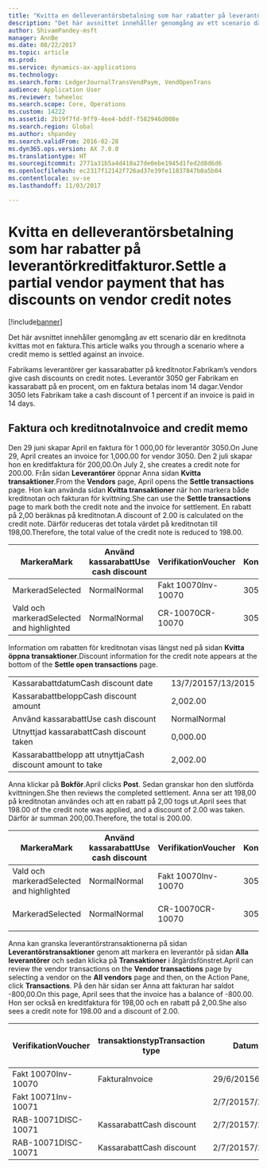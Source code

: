 ```yaml
---
title: "Kvitta en delleverantörsbetalning som har rabatter på leverantörkreditfakturor."
description: "Det här avsnittet innehåller genomgång av ett scenario där en kreditnota kvittas mot en faktura."
author: ShivamPandey-msft
manager: AnnBe
ms.date: 08/22/2017
ms.topic: article
ms.prod: 
ms.service: dynamics-ax-applications
ms.technology: 
ms.search.form: LedgerJournalTransVendPaym, VendOpenTrans
audience: Application User
ms.reviewer: twheeloc
ms.search.scope: Core, Operations
ms.custom: 14222
ms.assetid: 2b19f7fd-9ff9-4ee4-bddf-f582946d008e
ms.search.region: Global
ms.author: shpandey
ms.search.validFrom: 2016-02-28
ms.dyn365.ops.version: AX 7.0.0
ms.translationtype: HT
ms.sourcegitcommit: 2771a31b5a4d418a27de0ebe1945d1fed2d8d6d6
ms.openlocfilehash: ec2317f12142f726ad37e39fe11837847b0a5b04
ms.contentlocale: sv-se
ms.lasthandoff: 11/03/2017

---
```


# <a name="settle-a-partial-vendor-payment-that-has-discounts-on-vendor-credit-notes"></a><span data-ttu-id="f6976-103">Kvitta en delleverantörsbetalning som har rabatter på leverantörkreditfakturor.</span><span class="sxs-lookup"><span data-stu-id="f6976-103">Settle a partial vendor payment that has discounts on vendor credit notes</span></span>

[!include[banner](../includes/banner.md)]


<span data-ttu-id="f6976-104">Det här avsnittet innehåller genomgång av ett scenario där en kreditnota kvittas mot en faktura.</span><span class="sxs-lookup"><span data-stu-id="f6976-104">This article walks you through a scenario where a credit memo is settled against an invoice.</span></span>

<span data-ttu-id="f6976-105">Fabrikams leverantörer ger kassarabatter på kreditnotor.</span><span class="sxs-lookup"><span data-stu-id="f6976-105">Fabrikam’s vendors give cash discounts on credit notes.</span></span> <span data-ttu-id="f6976-106">Leverantör 3050 ger Fabrikam en kassarabatt på en procent, om en faktura betalas inom 14 dagar.</span><span class="sxs-lookup"><span data-stu-id="f6976-106">Vendor 3050 lets Fabrikam take a cash discount of 1 percent if an invoice is paid in 14 days.</span></span>

## <a name="invoice-and-credit-memo"></a><span data-ttu-id="f6976-107">Faktura och kreditnota</span><span class="sxs-lookup"><span data-stu-id="f6976-107">Invoice and credit memo</span></span>
<span data-ttu-id="f6976-108">Den 29 juni skapar April en faktura för 1 000,00 för leverantör 3050.</span><span class="sxs-lookup"><span data-stu-id="f6976-108">On June 29, April creates an invoice for 1,000.00 for vendor 3050.</span></span> <span data-ttu-id="f6976-109">Den 2 juli skapar hon en kreditfaktura för 200,00.</span><span class="sxs-lookup"><span data-stu-id="f6976-109">On July 2, she creates a credit note for 200.00.</span></span> <span data-ttu-id="f6976-110">Från sidan **Leverantörer** öppnar Anna sidan **Kvitta transaktioner**.</span><span class="sxs-lookup"><span data-stu-id="f6976-110">From the **Vendors** page, April opens the **Settle transactions** page.</span></span> <span data-ttu-id="f6976-111">Hon kan använda sidan **Kvitta transaktioner** när hon markera både kreditnotan och fakturan för kvittning.</span><span class="sxs-lookup"><span data-stu-id="f6976-111">She can use the **Settle transactions** page to mark both the credit note and the invoice for settlement.</span></span> <span data-ttu-id="f6976-112">En rabatt på 2,00 beräknas på kreditnotan.</span><span class="sxs-lookup"><span data-stu-id="f6976-112">A discount of 2.00 is calculated on the credit note.</span></span> <span data-ttu-id="f6976-113">Därför reduceras det totala värdet på kreditnotan till 198,00.</span><span class="sxs-lookup"><span data-stu-id="f6976-113">Therefore, the total value of the credit note is reduced to 198.00.</span></span>

| <span data-ttu-id="f6976-114">Markera</span><span class="sxs-lookup"><span data-stu-id="f6976-114">Mark</span></span>                     | <span data-ttu-id="f6976-115">Använd kassarabatt</span><span class="sxs-lookup"><span data-stu-id="f6976-115">Use cash discount</span></span> | <span data-ttu-id="f6976-116">Verifikation</span><span class="sxs-lookup"><span data-stu-id="f6976-116">Voucher</span></span>   | <span data-ttu-id="f6976-117">Konto</span><span class="sxs-lookup"><span data-stu-id="f6976-117">Account</span></span> | <span data-ttu-id="f6976-118">Datum</span><span class="sxs-lookup"><span data-stu-id="f6976-118">Date</span></span>      | <span data-ttu-id="f6976-119">Förfallodatum</span><span class="sxs-lookup"><span data-stu-id="f6976-119">Due date</span></span>  | <span data-ttu-id="f6976-120">Faktura</span><span class="sxs-lookup"><span data-stu-id="f6976-120">Invoice</span></span> | <span data-ttu-id="f6976-121">Belopp i transaktionsvalutan</span><span class="sxs-lookup"><span data-stu-id="f6976-121">Amount in transaction currency</span></span> | <span data-ttu-id="f6976-122">Valuta</span><span class="sxs-lookup"><span data-stu-id="f6976-122">Currency</span></span> | <span data-ttu-id="f6976-123">Belopp att kvitta</span><span class="sxs-lookup"><span data-stu-id="f6976-123">Amount to settle</span></span> |
|--------------------------|-------------------|-----------|---------|-----------|-----------|---------|--------------------------------|----------|------------------|
| <span data-ttu-id="f6976-124">Markerad</span><span class="sxs-lookup"><span data-stu-id="f6976-124">Selected</span></span>                 | <span data-ttu-id="f6976-125">Normal</span><span class="sxs-lookup"><span data-stu-id="f6976-125">Normal</span></span>            | <span data-ttu-id="f6976-126">Fakt 10070</span><span class="sxs-lookup"><span data-stu-id="f6976-126">Inv-10070</span></span> | <span data-ttu-id="f6976-127">3050</span><span class="sxs-lookup"><span data-stu-id="f6976-127">3050</span></span>    | <span data-ttu-id="f6976-128">29/6/2015</span><span class="sxs-lookup"><span data-stu-id="f6976-128">6/29/2015</span></span> | <span data-ttu-id="f6976-129">29/7/2015</span><span class="sxs-lookup"><span data-stu-id="f6976-129">7/29/2015</span></span> | <span data-ttu-id="f6976-130">10070</span><span class="sxs-lookup"><span data-stu-id="f6976-130">10070</span></span>   | <span data-ttu-id="f6976-131">-1 000,00</span><span class="sxs-lookup"><span data-stu-id="f6976-131">-1,000.00</span></span>                      | <span data-ttu-id="f6976-132">USD</span><span class="sxs-lookup"><span data-stu-id="f6976-132">USD</span></span>      | <span data-ttu-id="f6976-133">-990,00</span><span class="sxs-lookup"><span data-stu-id="f6976-133">-990.00</span></span>          |
| <span data-ttu-id="f6976-134">Vald och markerad</span><span class="sxs-lookup"><span data-stu-id="f6976-134">Selected and highlighted</span></span> | <span data-ttu-id="f6976-135">Normal</span><span class="sxs-lookup"><span data-stu-id="f6976-135">Normal</span></span>            | <span data-ttu-id="f6976-136">CR-10070</span><span class="sxs-lookup"><span data-stu-id="f6976-136">CR-10070</span></span>  | <span data-ttu-id="f6976-137">3050</span><span class="sxs-lookup"><span data-stu-id="f6976-137">3050</span></span>    | <span data-ttu-id="f6976-138">2/7/2015</span><span class="sxs-lookup"><span data-stu-id="f6976-138">7/2/2015</span></span>  | <span data-ttu-id="f6976-139">29/7/2015</span><span class="sxs-lookup"><span data-stu-id="f6976-139">7/29/2015</span></span> |         | <span data-ttu-id="f6976-140">200,00</span><span class="sxs-lookup"><span data-stu-id="f6976-140">200.00</span></span>                         | <span data-ttu-id="f6976-141">USD</span><span class="sxs-lookup"><span data-stu-id="f6976-141">USD</span></span>      | <span data-ttu-id="f6976-142">198,00</span><span class="sxs-lookup"><span data-stu-id="f6976-142">198.00</span></span>           |

<span data-ttu-id="f6976-143">Information om rabatten för kreditnotan visas längst ned på sidan **Kvitta öppna transaktioner**.</span><span class="sxs-lookup"><span data-stu-id="f6976-143">Discount information for the credit note appears at the bottom of the **Settle open transactions** page.</span></span>

|                              |           |
|------------------------------|-----------|
| <span data-ttu-id="f6976-144">Kassarabattdatum</span><span class="sxs-lookup"><span data-stu-id="f6976-144">Cash discount date</span></span>           | <span data-ttu-id="f6976-145">13/7/2015</span><span class="sxs-lookup"><span data-stu-id="f6976-145">7/13/2015</span></span> |
| <span data-ttu-id="f6976-146">Kassarabattbelopp</span><span class="sxs-lookup"><span data-stu-id="f6976-146">Cash discount amount</span></span>         | <span data-ttu-id="f6976-147">2,00</span><span class="sxs-lookup"><span data-stu-id="f6976-147">2.00</span></span>      |
| <span data-ttu-id="f6976-148">Använd kassarabatt</span><span class="sxs-lookup"><span data-stu-id="f6976-148">Use cash discount</span></span>            | <span data-ttu-id="f6976-149">Normal</span><span class="sxs-lookup"><span data-stu-id="f6976-149">Normal</span></span>    |
| <span data-ttu-id="f6976-150">Utnyttjad kassarabatt</span><span class="sxs-lookup"><span data-stu-id="f6976-150">Cash discount taken</span></span>          | <span data-ttu-id="f6976-151">0,00</span><span class="sxs-lookup"><span data-stu-id="f6976-151">0.00</span></span>      |
| <span data-ttu-id="f6976-152">Kassarabattbelopp att utnyttja</span><span class="sxs-lookup"><span data-stu-id="f6976-152">Cash discount amount to take</span></span> | <span data-ttu-id="f6976-153">2,00</span><span class="sxs-lookup"><span data-stu-id="f6976-153">2.00</span></span>      |

<span data-ttu-id="f6976-154">Anna klickar på **Bokför**.</span><span class="sxs-lookup"><span data-stu-id="f6976-154">April clicks **Post**.</span></span> <span data-ttu-id="f6976-155">Sedan granskar hon den slutförda kvittningen.</span><span class="sxs-lookup"><span data-stu-id="f6976-155">She then reviews the completed settlement.</span></span> <span data-ttu-id="f6976-156">Anna ser att 198,00 på kreditnotan användes och att en rabatt på 2,00 togs ut.</span><span class="sxs-lookup"><span data-stu-id="f6976-156">April sees that 198.00 of the credit note was applied, and a discount of 2.00 was taken.</span></span> <span data-ttu-id="f6976-157">Därför är summan 200,00.</span><span class="sxs-lookup"><span data-stu-id="f6976-157">Therefore, the total is 200.00.</span></span>

| <span data-ttu-id="f6976-158">Markera</span><span class="sxs-lookup"><span data-stu-id="f6976-158">Mark</span></span>                     | <span data-ttu-id="f6976-159">Använd kassarabatt</span><span class="sxs-lookup"><span data-stu-id="f6976-159">Use cash discount</span></span> | <span data-ttu-id="f6976-160">Verifikation</span><span class="sxs-lookup"><span data-stu-id="f6976-160">Voucher</span></span>   | <span data-ttu-id="f6976-161">Konto</span><span class="sxs-lookup"><span data-stu-id="f6976-161">Account</span></span> | <span data-ttu-id="f6976-162">Datum</span><span class="sxs-lookup"><span data-stu-id="f6976-162">Date</span></span>      | <span data-ttu-id="f6976-163">Förfallodatum</span><span class="sxs-lookup"><span data-stu-id="f6976-163">Due date</span></span>  | <span data-ttu-id="f6976-164">Faktura</span><span class="sxs-lookup"><span data-stu-id="f6976-164">Invoice</span></span>  | <span data-ttu-id="f6976-165">Belopp i transaktionsvalutan</span><span class="sxs-lookup"><span data-stu-id="f6976-165">Amount in transaction currency</span></span> | <span data-ttu-id="f6976-166">Valuta</span><span class="sxs-lookup"><span data-stu-id="f6976-166">Currency</span></span> | <span data-ttu-id="f6976-167">Belopp att kvitta</span><span class="sxs-lookup"><span data-stu-id="f6976-167">Amount to settle</span></span> |
|--------------------------|-------------------|-----------|---------|-----------|-----------|----------|--------------------------------|----------|------------------|
| <span data-ttu-id="f6976-168">Vald och markerad</span><span class="sxs-lookup"><span data-stu-id="f6976-168">Selected and highlighted</span></span> | <span data-ttu-id="f6976-169">Normal</span><span class="sxs-lookup"><span data-stu-id="f6976-169">Normal</span></span>            | <span data-ttu-id="f6976-170">Fakt 10070</span><span class="sxs-lookup"><span data-stu-id="f6976-170">Inv-10070</span></span> | <span data-ttu-id="f6976-171">3050</span><span class="sxs-lookup"><span data-stu-id="f6976-171">3050</span></span>    | <span data-ttu-id="f6976-172">29/6/2015</span><span class="sxs-lookup"><span data-stu-id="f6976-172">6/29/2015</span></span> | <span data-ttu-id="f6976-173">29/7/2015</span><span class="sxs-lookup"><span data-stu-id="f6976-173">7/29/2015</span></span> | <span data-ttu-id="f6976-174">10070</span><span class="sxs-lookup"><span data-stu-id="f6976-174">10070</span></span>    | <span data-ttu-id="f6976-175">-1 000,00</span><span class="sxs-lookup"><span data-stu-id="f6976-175">-1,000.00</span></span>                      | <span data-ttu-id="f6976-176">USD</span><span class="sxs-lookup"><span data-stu-id="f6976-176">USD</span></span>      | <span data-ttu-id="f6976-177">-200,00</span><span class="sxs-lookup"><span data-stu-id="f6976-177">-200.00</span></span>          |
| <span data-ttu-id="f6976-178">Markerad</span><span class="sxs-lookup"><span data-stu-id="f6976-178">Selected</span></span>                 | <span data-ttu-id="f6976-179">Normal</span><span class="sxs-lookup"><span data-stu-id="f6976-179">Normal</span></span>            | <span data-ttu-id="f6976-180">CR-10070</span><span class="sxs-lookup"><span data-stu-id="f6976-180">CR-10070</span></span>  | <span data-ttu-id="f6976-181">3050</span><span class="sxs-lookup"><span data-stu-id="f6976-181">3050</span></span>    | <span data-ttu-id="f6976-182">2/7/2015</span><span class="sxs-lookup"><span data-stu-id="f6976-182">7/2/2015</span></span>  | <span data-ttu-id="f6976-183">29/7/2015</span><span class="sxs-lookup"><span data-stu-id="f6976-183">7/29/2015</span></span> | <span data-ttu-id="f6976-184">CR-10070</span><span class="sxs-lookup"><span data-stu-id="f6976-184">CR-10070</span></span> | <span data-ttu-id="f6976-185">200,00</span><span class="sxs-lookup"><span data-stu-id="f6976-185">200.00</span></span>                         | <span data-ttu-id="f6976-186">USD</span><span class="sxs-lookup"><span data-stu-id="f6976-186">USD</span></span>      | <span data-ttu-id="f6976-187">198,00</span><span class="sxs-lookup"><span data-stu-id="f6976-187">198.00</span></span>           |

<span data-ttu-id="f6976-188">Anna kan granska leverantörstransaktionerna på sidan **Leverantörstransaktioner** genom att markera en leverantör på sidan **Alla leverantörer** och sedan klicka på **Transaktioner** i åtgärdsfönstret.</span><span class="sxs-lookup"><span data-stu-id="f6976-188">April can review the vendor transactions on the **Vendor transactions** page by selecting a vendor on the **All vendors** page and then, on the Action Pane, click **Transactions**.</span></span> <span data-ttu-id="f6976-189">På den här sidan ser Anna att fakturan har saldot -800,00.</span><span class="sxs-lookup"><span data-stu-id="f6976-189">On this page, April sees that the invoice has a balance of -800.00.</span></span> <span data-ttu-id="f6976-190">Hon ser också en kreditfaktura för 198,00 och en rabatt på 2,00.</span><span class="sxs-lookup"><span data-stu-id="f6976-190">She also sees a credit note for 198.00 and a discount of 2.00.</span></span>

| <span data-ttu-id="f6976-191">Verifikation</span><span class="sxs-lookup"><span data-stu-id="f6976-191">Voucher</span></span>    | <span data-ttu-id="f6976-192">transaktionstyp</span><span class="sxs-lookup"><span data-stu-id="f6976-192">Transaction type</span></span> | <span data-ttu-id="f6976-193">Datum</span><span class="sxs-lookup"><span data-stu-id="f6976-193">Date</span></span>      | <span data-ttu-id="f6976-194">Faktura</span><span class="sxs-lookup"><span data-stu-id="f6976-194">Invoice</span></span> | <span data-ttu-id="f6976-195">Debetbelopp i transaktionsvaluta</span><span class="sxs-lookup"><span data-stu-id="f6976-195">Amount in transaction currency debit</span></span> | <span data-ttu-id="f6976-196">Kreditbelopp i transaktionsvaluta</span><span class="sxs-lookup"><span data-stu-id="f6976-196">Amount in transaction currency credit</span></span> | <span data-ttu-id="f6976-197">Saldo</span><span class="sxs-lookup"><span data-stu-id="f6976-197">Balance</span></span> | <span data-ttu-id="f6976-198">Valuta</span><span class="sxs-lookup"><span data-stu-id="f6976-198">Currency</span></span> |
|------------|------------------|-----------|---------|--------------------------------------|---------------------------------------|---------|----------|
| <span data-ttu-id="f6976-199">Fakt 10070</span><span class="sxs-lookup"><span data-stu-id="f6976-199">Inv-10070</span></span>  | <span data-ttu-id="f6976-200">Faktura</span><span class="sxs-lookup"><span data-stu-id="f6976-200">Invoice</span></span>          | <span data-ttu-id="f6976-201">29/6/2015</span><span class="sxs-lookup"><span data-stu-id="f6976-201">6/29/2015</span></span> | <span data-ttu-id="f6976-202">10070</span><span class="sxs-lookup"><span data-stu-id="f6976-202">10070</span></span>   |                                      | <span data-ttu-id="f6976-203">1 000,00</span><span class="sxs-lookup"><span data-stu-id="f6976-203">1,000.00</span></span>                              | <span data-ttu-id="f6976-204">-800,00</span><span class="sxs-lookup"><span data-stu-id="f6976-204">-800.00</span></span> | <span data-ttu-id="f6976-205">USD</span><span class="sxs-lookup"><span data-stu-id="f6976-205">USD</span></span>      |
| <span data-ttu-id="f6976-206">Fakt 10071</span><span class="sxs-lookup"><span data-stu-id="f6976-206">Inv-10071</span></span>  |                  | <span data-ttu-id="f6976-207">2/7/2015</span><span class="sxs-lookup"><span data-stu-id="f6976-207">7/2/2015</span></span>  | <span data-ttu-id="f6976-208">CR10071</span><span class="sxs-lookup"><span data-stu-id="f6976-208">CR10071</span></span> | <span data-ttu-id="f6976-209">200,00</span><span class="sxs-lookup"><span data-stu-id="f6976-209">200.00</span></span>                               |                                       | <span data-ttu-id="f6976-210">0,00</span><span class="sxs-lookup"><span data-stu-id="f6976-210">0.00</span></span>    | <span data-ttu-id="f6976-211">USD</span><span class="sxs-lookup"><span data-stu-id="f6976-211">USD</span></span>      |
| <span data-ttu-id="f6976-212">RAB-10071</span><span class="sxs-lookup"><span data-stu-id="f6976-212">DISC-10071</span></span> |  <span data-ttu-id="f6976-213">Kassarabatt</span><span class="sxs-lookup"><span data-stu-id="f6976-213">Cash discount</span></span>   | <span data-ttu-id="f6976-214">2/7/2015</span><span class="sxs-lookup"><span data-stu-id="f6976-214">7/2/2015</span></span>  |         | <span data-ttu-id="f6976-215">2,00</span><span class="sxs-lookup"><span data-stu-id="f6976-215">2.00</span></span>                                 |                                       | <span data-ttu-id="f6976-216">0,00</span><span class="sxs-lookup"><span data-stu-id="f6976-216">0.00</span></span>    | <span data-ttu-id="f6976-217">USD</span><span class="sxs-lookup"><span data-stu-id="f6976-217">USD</span></span>      |
| <span data-ttu-id="f6976-218">RAB-10071</span><span class="sxs-lookup"><span data-stu-id="f6976-218">DISC-10071</span></span> |  <span data-ttu-id="f6976-219">Kassarabatt</span><span class="sxs-lookup"><span data-stu-id="f6976-219">Cash discount</span></span>   | <span data-ttu-id="f6976-220">2/7/2015</span><span class="sxs-lookup"><span data-stu-id="f6976-220">7/2/2015</span></span>  |         |                                      | <span data-ttu-id="f6976-221">2,00</span><span class="sxs-lookup"><span data-stu-id="f6976-221">2.00</span></span>                                  | <span data-ttu-id="f6976-222">0,00</span><span class="sxs-lookup"><span data-stu-id="f6976-222">0.00</span></span>    | <span data-ttu-id="f6976-223">USD</span><span class="sxs-lookup"><span data-stu-id="f6976-223">USD</span></span>      |






